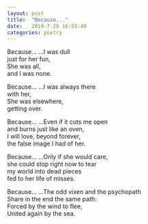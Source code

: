 ```yaml
---
layout: post
title:  "Because..."
date:   2019-7-28 16:59:49
categories: poetry
---
```


Because...
...I was dull <br />
just for her fun, <br /> 
She was all,  <br />
and I was none. <br />

Because...
...I was always there <br />
with her, <br />
She was elsewhere, <br />
getting over. <br />

Because...
...Even if it cuts me open <br />
and burns just like an oven, <br />
I will love, beyond forever, <br />
the false image I had of her. <br />

Because...
...Only if she would care, <br />
she could stop right now to tear <br />
my world into dead pieces <br />
fed to her life of misses. <br />
 
Because...
...The odd vixen and the psychopath <br />
Share in the end the same path: <br />
Forced by the wind to flee, <br />
United again by the sea.



